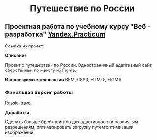 <h1 align="center"> Путешествие по России
</h1>

## Проектная работа по учебному курсу "Веб - разработка" [Yandex.Practicum](https://praktikum.yandex.ru "Яндекс Практикум")

Ссылка на проект: 


**Описание**

Проект о путешествии по России. Одностраничный адаптивный сайт, свёрстанный по макету из Figma.


**Используемые технологии**
BEM, CSS3, HTML5, FIGMA 

### Финальная версия работы
[Russia-travel](https://alexleibch.github.io/russian-travel/)

**Доработки**

Сделать больше брейкпоинтов для адаптивности к различным разрешениям, оптимизировать загрузку путем оптимизации изображений.

